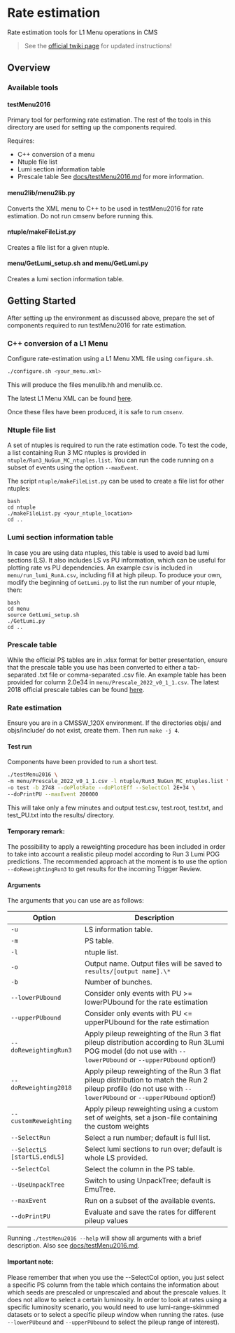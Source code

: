 # Rate estimation

Rate estimation tools for L1 Menu operations in CMS

> See the [official twiki page](https://twiki.cern.ch/twiki/bin/view/CMS/HowToL1TriggerMenu) for updated instructions!


## Overview

### Available tools

#### testMenu2016
Primary tool for performing rate estimation. The rest of the tools in this directory are used for setting up the components required.

Requires:
* C++ conversion of a menu
* Ntuple file list
* Lumi section information table
* Prescale table
See [docs/testMenu2016.md]() for more information.

#### menu2lib/menu2lib.py
Converts the XML menu to C++ to be used in testMenu2016 for rate estimation.
Do not run cmsenv before running this.

#### ntuple/makeFileList.py
Creates a file list for a given ntuple.

#### menu/GetLumi_setup.sh and menu/GetLumi.py
Creates a lumi section information table.

## Getting Started
After setting up the environment as discussed above, prepare the set of
components required to run testMenu2016 for rate estimation.

### C++ conversion of a L1 Menu
Configure rate-estimation using a L1 Menu XML file using `configure.sh`.
```bash
./configure.sh <your_menu.xml>
```
This will produce the files menulib.hh and menulib.cc.

The latest L1 Menu XML can be found [here](https://github.com/cms-l1-dpg/L1Menu2018/tree/master/official/XMLs).

Once these files have been produced, it is safe to run `cmsenv`.

### Ntuple file list
A set of ntuples is required to run the rate estimation code.
To test the code, a list containing Run 3 MC ntuples is provided in
`ntuple/Run3_NuGun_MC_ntuples.list`.
You can run the code running on a subset of events using the option `--maxEvent`.

The script `ntuple/makeFileList.py` can be used to create a file list for other
ntuples:
```
bash
cd ntuple
./makeFileList.py <your_ntuple_location>
cd ..
```

### Lumi section information table
In case you are using data ntuples, this table is used to avoid bad lumi sections (LS). 
It also includes LS vs PU information, which can be useful for plotting rate vs PU dependencies. 
An example csv is included in `menu/run_lumi_RunA.csv`, including fill at high pileup.
To produce your own, modify the beginning of `GetLumi.py` to list the run number
of your ntuple, then:
```
bash
cd menu
source GetLumi_setup.sh
./GetLumi.py
cd ..
```

### Prescale table
While the official PS tables are in .xlsx format for better presentation, ensure
that the prescale table you use has been converted to
either a tab-separated .txt file or comma-separated .csv file.
An example table has been provided for column 2.0e34 in
`menu/Prescale_2022_v0_1_1.csv`.
The latest 2018 official prescale tables can be found 
[here](https://github.com/cms-l1-dpg/L1Menu2018/tree/master/official/PrescaleTables).

### Rate estimation
Ensure you are in a CMSSW_120X environment.
If the directories objs/ and objs/include/ do not exist, create them.
Then run `make -j 4`.

#### Test run
Components have been provided to run a short test.
```bash
./testMenu2016 \
-m menu/Prescale_2022_v0_1_1.csv -l ntuple/Run3_NuGun_MC_ntuples.list \
-o test -b 2748 --doPlotRate --doPlotEff --SelectCol 2E+34 \    
--doPrintPU --maxEvent 200000
```
This will take only a few minutes and output test.csv, test.root, test.txt, and test_PU.txt into the results/ directory.

#### Temporary remark:
The possibility to apply a reweighting procedure has been included in order to take into account a realistic pileup model according to Run 3 Lumi POG predictions.
The recommended approach at the moment is to use the option `--doReweightingRun3` to get results for the incoming Trigger Review. 

#### Arguments
The arguments that you can use are as follows:

|Option | Description |
|-------|-------------|
|`-u`   | LS information table. |
|`-m`   | PS table. |
|`-l`   | ntuple list. |
|`-o`   | Output name. Output files will be saved to `results/[output name].\*` |
|`-b`   | Number of bunches. |
|`--lowerPUbound` | Consider only events with PU >= lowerPUbound for the rate estimation |
|`--upperPUbound` | Consider only events with PU <= upperPUbound for the rate estimation |
|`--doReweightingRun3` | Apply pileup reweighting of the Run 3 flat pileup distribution according to Run 3Lumi POG model (do not use with `--lowerPUbound` or `--upperPUbound` option!) |
|`--doReweighting2018` | Apply pileup reweighting of the Run 3 flat pileup distribution to match the Run 2 pileup profile (do not use with `--lowerPUbound` or `--upperPUbound` option!) |
|`--customReweighting` | Apply pileup reweighting using a custom set of weights, set a json-file containing the custom weights |
|`--SelectRun` | Select a run number; default is full list. |
|`--SelectLS [startLS,endLS]` | Select lumi sections to run over; default is whole LS provided. |
|`--SelectCol` | Select the column in the PS table. |
|`--UseUnpackTree` | Switch to using UnpackTree; default is EmuTree. |
|`--maxEvent` | Run on a subset of the available events. |
|`--doPrintPU` | Evaluate and save the rates for different pileup values |

Running `./testMenu2016 --help` will show all arguments with a brief description. Also see [docs/testMenu2016.md]().

#### Important note:
Please remember that when you use the --SelectCol option, you just select a specific PS column from the table which contains the information about which seeds are prescaled or unprescaled and about the prescale values. It does not allow to select a certain luminosity. In order to look at rates using a specific luminosity scenario, you would need to use lumi-range-skimmed datasets or to select a specific pileup window when running the rates. 
(use `--lowerPUbound` and `--upperPUbound` to select the pileup range of interest).
